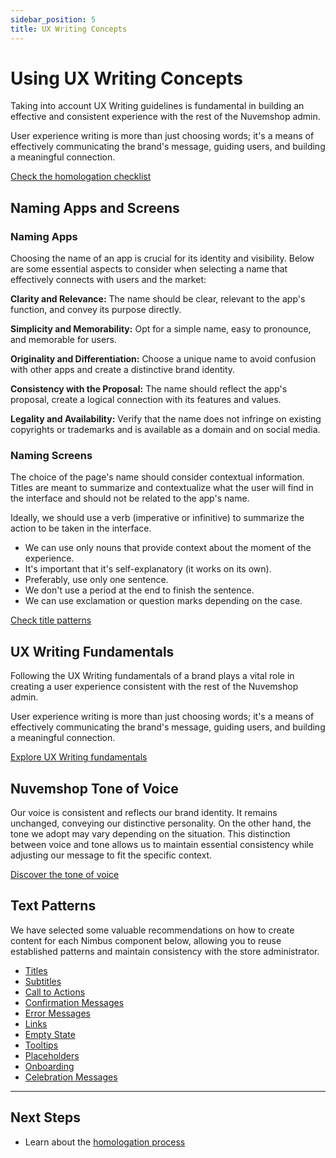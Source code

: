 ```yaml
---
sidebar_position: 5
title: UX Writing Concepts
---
```


# Using UX Writing Concepts

Taking into account UX Writing guidelines is fundamental in building an effective and consistent experience with the rest of the Nuvemshop admin.

User experience writing is more than just choosing words; it's a means of effectively communicating the brand's message, guiding users, and building a meaningful connection.

[Check the homologation checklist](../homologation/checklist.md#using-ux-writing-concepts---low-priority)

## Naming Apps and Screens

### Naming Apps

Choosing the name of an app is crucial for its identity and visibility. Below are some essential aspects to consider when selecting a name that effectively connects with users and the market:

**Clarity and Relevance:** The name should be clear, relevant to the app's function, and convey its purpose directly.

**Simplicity and Memorability:** Opt for a simple name, easy to pronounce, and memorable for users.

**Originality and Differentiation:** Choose a unique name to avoid confusion with other apps and create a distinctive brand identity.

**Consistency with the Proposal:** The name should reflect the app's proposal, create a logical connection with its features and values.

**Legality and Availability:** Verify that the name does not infringe on existing copyrights or trademarks and is available as a domain and on social media.

### Naming Screens

The choice of the page's name should consider contextual information. Titles are meant to summarize and contextualize what the user will find in the interface and should not be related to the app's name.

Ideally, we should use a verb (imperative or infinitive) to summarize the action to be taken in the interface.

- We can use only nouns that provide context about the moment of the experience.
- It's important that it's self-explanatory (it works on its own).
- Preferably, use only one sentence.
- We don't use a period at the end to finish the sentence.
- We can use exclamation or question marks depending on the case.

[Check title patterns](https://zeroheight.com/910040352/p/14ac6a-padroes-de-texto/b/521fa2)

## UX Writing Fundamentals

Following the UX Writing fundamentals of a brand plays a vital role in creating a user experience consistent with the rest of the Nuvemshop admin.

User experience writing is more than just choosing words; it's a means of effectively communicating the brand's message, guiding users, and building a meaningful connection.

[Explore UX Writing fundamentals](https://zeroheight.com/910040352/p/82a0dc-principios-e-fundamentos)

## Nuvemshop Tone of Voice

Our voice is consistent and reflects our brand identity. It remains unchanged, conveying our distinctive personality. On the other hand, the tone we adopt may vary depending on the situation. This distinction between voice and tone allows us to maintain essential consistency while adjusting our message to fit the specific context.

[Discover the tone of voice](https://zeroheight.com/910040352/p/19a983-voz--tom)

## Text Patterns

We have selected some valuable recommendations on how to create content for each Nimbus component below, allowing you to reuse established patterns and maintain consistency with the store administrator.

- [Titles](https://zeroheight.com/910040352/p/14ac6a-padroes-de-texto/b/521fa2)
- [Subtitles](https://zeroheight.com/910040352/p/14ac6a-padroes-de-texto/b/968d08)
- [Call to Actions](https://zeroheight.com/910040352/p/14ac6a-padroes-de-texto/b/934e1a)
- [Confirmation Messages](https://zeroheight.com/910040352/p/14ac6a-padroes-de-texto/b/118208)
- [Error Messages](https://zeroheight.com/910040352/p/14ac6a-padroes-de-texto/b/64a717)
- [Links](https://zeroheight.com/910040352/p/14ac6a-padroes-de-texto/b/822ab0)
- [Empty State](https://zeroheight.com/910040352/p/14ac6a-padroes-de-texto/b/2461ee)
- [Tooltips](https://zeroheight.com/910040352/p/14ac6a-padroes-de-texto/b/968547)
- [Placeholders](https://zeroheight.com/910040352/p/14ac6a-padroes-de-texto/b/3364d0)
- [Onboarding](https://zeroheight.com/910040352/p/14ac6a-padroes-de-texto/b/86dbf1)
- [Celebration Messages](https://zeroheight.com/910040352/p/14ac6a-padroes-de-texto/b/936fc4)

---

## Next Steps

- Learn about the [homologation process](../homologation/overview.md)

